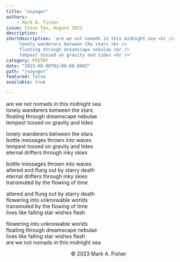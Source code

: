 ```yaml
---
title: "voyager"
authors:
    - Mark A. Fisher
issue: Issue Ten, August 2023
description: ''
shortdescription: 'are we not nomads in this midnight sea <br />
     lonely wanderers between the stars <br />
     floating through dreamscape nebulae <br />
     tempest tossed on gravity and tides <br />'
category: POETRY
date: "2023-08-08T01:06:00.000Z"
path: "/voyager"
featured: false
available: true

---
```


are we not nomads in this midnight sea <br />
lonely wanderers between the stars <br />
floating through dreamscape nebulae <br />
tempest tossed on gravity and tides <br />

lonely wanderers between the stars <br />
bottle messages thrown into waves <br />
tempest tossed on gravity and tides <br />
eternal drifters through inky skies <br />

bottle messages thrown into waves <br />
altered and flung out by starry death <br />
eternal drifters through inky skies <br />
transmuted by the flowing of time <br />

altered and flung out by starry death <br />
flowering into unknowable worlds <br />
transmuted by the flowing of time <br />
lives like falling star wishes flash  <br />

flowering into unknowable worlds <br />
floating through dreamscape nebulae <br />
lives like falling star wishes flash <br /> 
are we not nomads in this midnight sea <br />


<p style="text-align: center;"> © 2023 Mark A. Fisher</p>